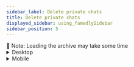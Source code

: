 ```yaml
---
sidebar_label: Delete private chats
title: Delete private chats
displayed_sidebar: using_famedlySidebar
sidebar_position: 5
---
```


<aside>
🚧 Note: Loading the archive may take some time

</aside>
    
<details>
<summary>Desktop</summary>

1. Click on your **profile picture or name initials** to the right of the filter field to open the settings.
2. Click on **Archive**.
3. Click ☑ in the top right corner of the screen.
4. Select one or more private chats you want to delete.
5. Click 🗑.
6. Click **Yes.**

</details>

    
<details>
<summary>Mobile</summary>

1. Tap **Profile Picture or Name Initials** at the top right of the screen to open the settings.
2. Tap **Archive**.
3. Tap **Empty archive**.
4. Tap **Delete** to remove all private chats & group chats.

</details>